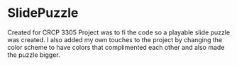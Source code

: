 # SlidePuzzle
Created for CRCP 3305
Project was to fi the code so a playable slide puzzle was created. 
I also added my own touches to the project by changing the color scheme to have colors that complimented each other and also made the puzzle bigger. 
